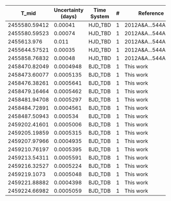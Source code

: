 |T_mid        |Uncertainty (days)|Time System|#  |Reference                             |
|-------------|------------------|-----------|---|--------------------------------------|
|2455580.59412|0.00041           |HJD_TBD    |1  |2012A&A...544A..72L                   |
|2455580.59523|0.00074           |HJD_TBD    |1  |2012A&A...544A..72L                   |
|2455613.976  |0.011             |HJD_TBD    |1  |2012A&A...544A..72L                   |
|2455644.57521|0.00035           |HJD_TBD    |1  |2012A&A...544A..72L                   |
|2455858.76832|0.00048           |HJD_TBD    |1  |2012A&A...544A..72L                   |
|2458470.82049|0.0004948         |BJD_TDB    |1  |This work                             |
|2458473.60077|0.0005135         |BJD_TDB    |1  |This work                             |
|2458476.38261|0.0005641         |BJD_TDB    |1  |This work                             |
|2458479.16464|0.0005462         |BJD_TDB    |1  |This work                             |
|2458481.94708|0.0005297         |BJD_TDB    |1  |This work                             |
|2458484.72891|0.0004561         |BJD_TDB    |1  |This work                             |
|2458487.50943|0.000534          |BJD_TDB    |1  |This work                             |
|2459202.41601|0.0005006         |BJD_TDB    |1  |This work                             |
|2459205.19859|0.0005315         |BJD_TDB    |1  |This work                             |
|2459207.97966|0.0004935         |BJD_TDB    |1  |This work                             |
|2459210.76197|0.0005395         |BJD_TDB    |1  |This work                             |
|2459213.54311|0.0005591         |BJD_TDB    |1  |This work                             |
|2459216.32527|0.0005224         |BJD_TDB    |1  |This work                             |
|2459219.1073 |0.0005048         |BJD_TDB    |1  |This work                             |
|2459221.88882|0.0004398         |BJD_TDB    |1  |This work                             |
|2459224.66982|0.0005059         |BJD_TDB    |1  |This work                             |
